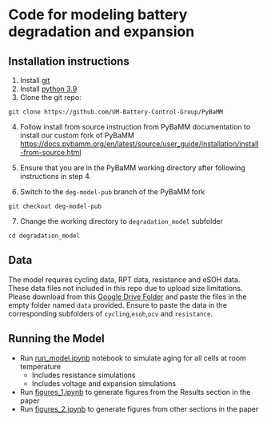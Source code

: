 # Code for modeling battery degradation and expansion

## Installation instructions
1. Install [git](https://git-scm.com/downloads) 
2. Install [python 3.9](https://www.python.org/downloads/release/python-3913/)
3. Clone the git repo:
```
git clone https://github.com/UM-Battery-Control-Group/PyBaMM
```
4. Follow install from source instruction from PyBaMM documentation to install our custom fork of PyBaMM
https://docs.pybamm.org/en/latest/source/user_guide/installation/install-from-source.html

5. Ensure that you are in the PyBaMM working directory after following instructions in step 4.
6. Switch to the `deg-model-pub` branch of the PyBaMM fork
```
git checkout deg-model-pub
```

7. Change the working directory to `degradation_model` subfolder
```
cd degradation_model
```
## Data
The model requires cycling data, RPT data, resistance and eSOH data. These data files not included in this repo due to upload size limitations. Please download from this [Google Drive Folder](https://drive.google.com/drive/folders/16uwOXhK_kvs6xNQBIiVQT5VzPDkkNnov?usp=sharing) and paste the files in the empty folder named `data` provided. Ensure to paste the data in the corresponding subfolders of `cycling`,`esoh`,`ocv` and `resistance`.
## Running the Model
- Run [run_model.ipynb](./degradation_model/run_model.ipynb) notebook to simulate aging for all cells at room temperature
  - Includes resistance simulations
  - Includes voltage and expansion simulations
- Run [figures_1.ipynb](./degradation_model/figures_1.ipynb) to generate figures from the Results section in the paper
- Run [figures_2.ipynb](./degradation_model/figures_2.ipynb) to generate figures from other sections in the paper
